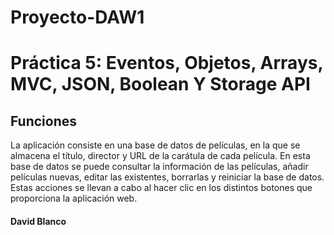 # Proyecto-DAW1
# Práctica 5: Eventos, Objetos, Arrays, MVC, JSON, Boolean Y Storage API

## Funciones
 La aplicación consiste en una base de datos de películas, en la que se almacena el título, director y URL de la carátula de cada película. En esta base de datos se puede consultar la información de las películas, añadir películas nuevas, editar las existentes, borrarlas y reiniciar la base de datos. Estas acciones se llevan a cabo al hacer clic en los distintos botones que proporciona la aplicación web.

#### David Blanco
